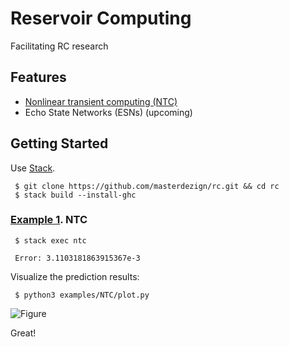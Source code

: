 # Reservoir Computing

Facilitating RC research

## Features

* [Nonlinear transient computing (NTC)](https://github.com/masterdezign/rc/tree/master/examples/NTC)
* Echo State Networks (ESNs) (upcoming)


## Getting Started

Use [Stack](http://haskellstack.org).

     $ git clone https://github.com/masterdezign/rc.git && cd rc
     $ stack build --install-ghc

### [Example 1](https://github.com/masterdezign/rc/tree/master/examples/NTC). NTC


     $ stack exec ntc

     Error: 3.1103181863915367e-3

Visualize the prediction results:

     $ python3 examples/NTC/plot.py

![Figure](https://raw.githubusercontent.com/masterdezign/rc/master/examples/NTC/mg-prediction.png)

Great!
